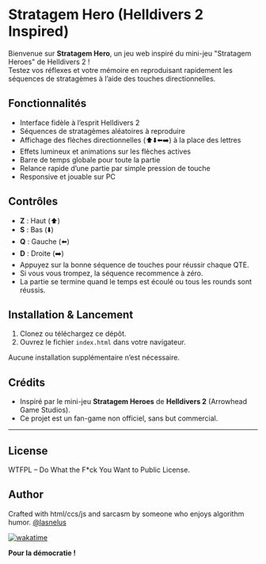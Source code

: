 # Stratagem Hero (Helldivers 2 Inspired)

Bienvenue sur **Stratagem Hero**, un jeu web inspiré du mini-jeu "Stratagem Heroes" de Helldivers 2 !  
Testez vos réflexes et votre mémoire en reproduisant rapidement les séquences de stratagèmes à l’aide des touches directionnelles.

## Fonctionnalités

- Interface fidèle à l’esprit Helldivers 2
- Séquences de stratagèmes aléatoires à reproduire
- Affichage des flèches directionnelles (⬆️⬇️⬅️➡️) à la place des lettres
- Effets lumineux et animations sur les flèches actives
- Barre de temps globale pour toute la partie
- Relance rapide d’une partie par simple pression de touche
- Responsive et jouable sur PC

## Contrôles

- **Z** : Haut (⬆️)
- **S** : Bas (⬇️)
- **Q** : Gauche (⬅️)
- **D** : Droite (➡️)
- Appuyez sur la bonne séquence de touches pour réussir chaque QTE.
- Si vous vous trompez, la séquence recommence à zéro.
- La partie se termine quand le temps est écoulé ou tous les rounds sont réussis.

## Installation & Lancement

1. Clonez ou téléchargez ce dépôt.
2. Ouvrez le fichier `index.html` dans votre navigateur.

Aucune installation supplémentaire n’est nécessaire.

## Crédits

- Inspiré par le mini-jeu **Stratagem Heroes** de **Helldivers 2** (Arrowhead Game Studios).
- Ce projet est un fan-game non officiel, sans but commercial.

---

## License

WTFPL – Do What the F*ck You Want to Public License.

## Author

Crafted with html/ccs/js and sarcasm by someone who enjoys algorithm humor.
[@lasnelus](https://github.com/lasnelus)

[![wakatime](https://wakatime.com/badge/user/5faeb795-a990-47af-8333-7f49032c5997/project/665f0491-6ad0-421e-9a5b-bf2063134341.svg)](https://wakatime.com/badge/user/5faeb795-a990-47af-8333-7f49032c5997/project/665f0491-6ad0-421e-9a5b-bf2063134341)

**Pour la démocratie !**